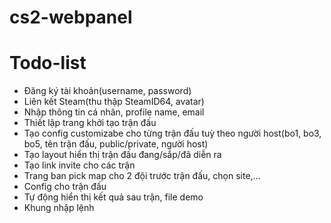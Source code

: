 # cs2-webpanel

# Todo-list
- Đăng ký tài khoản(username, password)
- Liên kết Steam(thu thập SteamID64, avatar)
- Nhập thông tin cá nhân, profile name, email
- Thiết lập trang khởi tạo trận đấu
- Tạo config customizabe cho từng trận đấu tuỳ theo người host(bo1, bo3, bo5, tên trận đấu, public/private, người host)
- Tạo layout hiển thị trận đấu đang/sắp/đã diễn ra
- Tạo link invite cho các trận
- Trang ban pick map cho 2 đội trước trận đấu, chọn site,...
- Config cho trận đấu
- Tự động hiển thị kết quả sau trận, file demo
- Khung nhập lệnh
